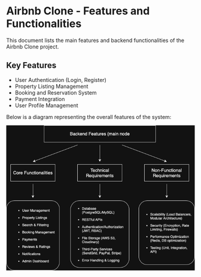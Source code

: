# Airbnb Clone - Features and Functionalities

This document lists the main features and backend functionalities of the Airbnb Clone project.

## Key Features
- User Authentication (Login, Register)
- Property Listing Management
- Booking and Reservation System
- Payment Integration
- User Profile Management

Below is a diagram representing the overall features of the system:

![Features Diagram](./features-and-functionalities.png)
